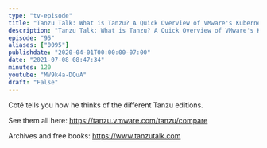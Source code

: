 ```yaml
---
type: "tv-episode"
title: "Tanzu Talk: What is Tanzu? A Quick Overview of VMware's Kubernetes Distros and Suites"
description: "Tanzu Talk: What is Tanzu? A Quick Overview of VMware's Kubernetes Distros and Suites"
episode: "95"
aliases: ["0095"]
publishdate: "2020-04-01T00:00:00-07:00"
date: "2021-07-08 08:47:34"
minutes: 120
youtube: "MV9k4a-DQuA"
draft: "False"
---
```


Coté tells you how he thinks of the different Tanzu editions.

See them all here: https://tanzu.vmware.com/tanzu/compare

Archives and free books: https://www.tanzutalk.com